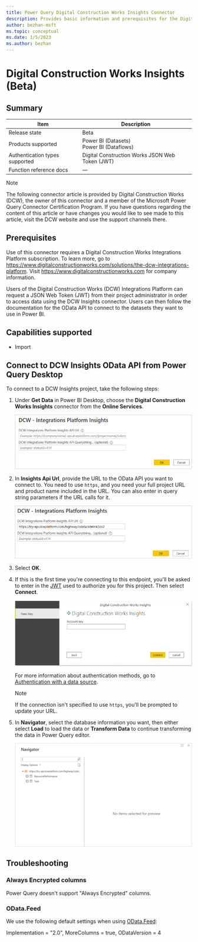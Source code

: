 ```yaml
---
title: Power Query Digital Construction Works Insights Connector
description: Provides basic information and prerequisites for the Digital Construction Works Insights connector, descriptions of the optional input parameters, and discusses limitations and issues you might encounter.
author: bezhan-msft
ms.topic: conceptual
ms.date: 1/5/2023
ms.author: bezhan
---
```


# Digital Construction Works Insights (Beta)

## Summary

| Item | Description |
| ------- | ------------|
|Release state | Beta |
| Products supported | Power BI (Datasets)<br/>Power BI (Dataflows) |
| Authentication types supported| Digital Construction Works JSON Web Token (JWT) |
| Function reference docs | &mdash; |

> [!NOTE]
> The following connector article is provided by Digital Construction Works (DCW), the owner of this connector and a member of the Microsoft Power Query Connector Certification Program. If you have questions regarding the content of this article or have changes you would like to see made to this article, visit the DCW website and use the support channels there.

## Prerequisites

Use of this connector requires a Digital Construction Works Integrations Platform subscription. To learn more, go to https://www.digitalconstructionworks.com/solutions/the-dcw-integrations-platform. Visit https://www.digitalconstructionworks.com for company information.

Users of the Digital Construction Works (DCW) Integrations Platform can request a JSON Web Token (JWT) from their project administrator in order to access data using the DCW Insights connector. Users can then follow the documentation for the OData API to connect to the datasets they want to use in Power BI.

## Capabilities supported

* Import

## Connect to DCW Insights OData API from Power Query Desktop

To connect to a DCW Insights project, take the following steps:

1. Under **Get Data** in Power BI Desktop, choose the **Digital Construction Works Insights** connector from the **Online Services**.

    ![Image with DCW Integrations Platform Insights dialog box before the API URL is entered.](./media/dcw-insights-connector/step1.png)

2. In **Insights Api Url**, provide the URL to the OData API you want to connect to. You need to use `https`, and you need your full project URL and product name included in the URL. You can also enter in query string parameters if the URL calls for it.

   ![Image with DCW Integrations Platform Insights dialog box with an API URL entered.](./media/dcw-insights-connector/step2.png)

3. Select **OK**.

4. If this is the first time you're connecting to this endpoint, you'll be asked to enter in the [JWT](#prerequisites) used to authorize you for this project. Then select **Connect**.

   ![Image of DCW Insights JWT authentication dialog with blank Account key in which to enter the JWT.](./media/dcw-insights-connector/step3.png)

   For more information about authentication methods, go to [Authentication with a data source](../connectorauthentication.md).

   >[!Note]
   >  If the connection isn't specified to use `https`, you'll be prompted to update your URL.

5. In **Navigator**, select the database information you want, then either select **Load** to load the data or **Transform Data** to continue transforming the data in Power Query editor.

   ![Power Query Desktop Navigator showing specific product data.](./media/dcw-insights-connector/step4.png)

## Troubleshooting

### Always Encrypted columns

Power Query doesn't support "Always Encrypted" columns.

### OData.Feed

We use the following default settings when using [OData.Feed](odata-feed.md):

Implementation = "2.0", MoreColumns = true, ODataVersion = 4
